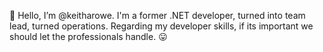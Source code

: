 👋 Hello, I’m @keitharowe. I'm a former .NET developer, turned into team lead, turned operations. Regarding my developer skills, if its important we should let the professionals handle. :stuck_out_tongue:


<!---
keitharowe/keitharowe is a ✨ special ✨ repository because its `README.md` (this file) appears on your GitHub profile.
You can click the Preview link to take a look at your changes.
--->
